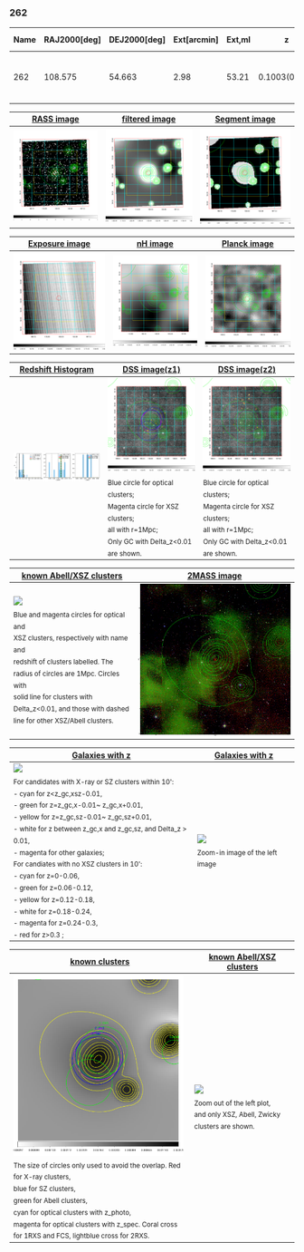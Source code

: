 <div STYLE="page-break-after: always;"></div>

### 262

|Name|RAJ2000[deg]|DEJ2000[deg] |Ext[arcmin]| Ext,ml | z | z_src| C|GC(XSZ,Delta_z<0.01)| GC(OPT,Delta_z<0.01)|GC| R_sig[arcmin] | R500[arcmin] | R500[Mpc]| CRsig[c/s] | CR500[c/s] |L500[1E44 erg/s]|F500[1E-12 erg/s/cm^2]| M500[1E14 Msun]|Tx[keV]|Cnt_sig|Beta|Rc[arcmin]|Comment|Alias|
|---|---|---|---|---|---|------|---|--------|---------|----------|---|---|---|---|---|---|---|---|---|---|---|---|---|---|
|262| 108.575| 54.663| 2.98| 53.21| 0.1003(0.008)| z1, z_xsz| B| MCXC, PSZ2, Tar| A, N| A, MCXC, N, PSZ2, Tar, W| 14.162| 8.405| 0.933| 0.238(0.038)| 0.223(0.035)| 1.017(0.091)| 3.987(0.355)| 2.54(0.11)| 3.93(0.11)| 76.7| 0.674(-0.110+0.165)| 4.197(-1.163+1.451)| -| k375|

|[RASS image](../image/262/262_img.pdf)|[filtered image](../image/262/262_fil.pdf)|[Segment image](../image/262/262_seg.pdf)|
|-------------------|--------------------|-------------------|
| <img src="../image/262/262_img.png" width="300">  | <img src="../image/262/262_fil.png" width="300">   | <img src="../image/262/262_seg.png" width="300">  |

|[Exposure image](../image/262/262_mex.pdf)| [nH image](../image/262/262_nh.pdf)| [Planck image](../image/262/262_p.pdf)|
|-------------------|--------------------|-------------------|
|<img src="../image/262/262_mex.png" width="300">   | <img src="../image/262/262_nh.png" width="300">    | <img src="../image/262/262_p.png" width="300"> |

|[Redshift Histogram](../image/262/262_zg.pdf) | [DSS image(z1)](../image/262/262_dss_z1.pdf)      |  [DSS image(z2)](../image/262/262_dss_z2.pdf)    |
|-------------------|--------------------|-------------------|
|<img src="../image/262/262_zg.png" width="300"> |<img src="../image/262/262_dss_z1.png" width="300"> <sub><br>Blue circle for optical clusters; <br>Magenta circle for XSZ clusters; <br>all with r=1Mpc; <br>Only GC with Delta_z<0.01 are shown. </sub>| <img src="../image/262/262_dss_z2.png" width="300"><sub><br>Blue circle for optical clusters; <br>Magenta circle for XSZ clusters; <br>all with r=1Mpc; <br>Only GC with Delta_z<0.01 are shown. </sub> |

|[known Abell/XSZ clusters](../image/262/262_m.pdf) | [2MASS image](../image/262/262_2mass.pdf)      |
|-------------------|-------------------|
|<img src=../image/262/262_m.png width="300"> <br><sub>Blue and magenta circles for optical and <br>XSZ clusters, respectively with name and <br>redshift of clusters labelled. The <br>radius of circles are 1Mpc. Circles with <br>solid line for clusters with <br>Delta_z<0.01, and those with dashed <br>line for other XSZ/Abell clusters.        </sub>|<img src="../image/262/262_2mass.png" width="300">  |

|[Galaxies with z](../image/262/262_opt_ned.pdf) |[Galaxies with z](../image/262/262_opt_ned_zoom.pdf) |
|-------------------|-------------------|
| <img src=../image/262/262_opt_ned.png width="300"> <br><sub> For candidates with X-ray or SZ clusters within 10': <br> - cyan for z<z_gc,xsz-0.01, <br> - green for z=z_gc,x-0.01~ z_gc,x+0.01, <br> - yellow for z=z_gc,sz-0.01~ z_gc,sz+0.01, <br> - white for z between z_gc,x and z_gc,sz, and Delta_z > 0.01, <br> - magenta for other galaxies; <br>For candiates with no XSZ clusters in 10': <br> - cyan for z=0-0.06, <br> - green for z=0.06-0.12, <br> - yellow for z=0.12-0.18, <br> - white for z=0.18-0.24, <br> - magenta for z=0.24-0.3, <br> - red for z>0.3 ;  </sub>|<img src=../image/262/262_opt_ned_zoom.png width="300">  <br><sub> Zoom-in image of the left image</sub>|

|[known clusters](../image/262/262_gc.pdf) |[known Abell/XSZ clusters](../image/262/262_gc_large.pdf) |
|-------------------|-------------------|
| <img src=../image/262/262_gc.png width="300"> <br><sub> The size of circles only used to avoid the overlap. Red for X-ray clusters, <br> blue for SZ clusters, <br> green for Abell clusters, <br> cyan for optical clusters with z_photo, <br> magenta for optical clusters with z_spec. Coral cross for 1RXS and FCS, lightblue cross for 2RXS. </sub>|<img src=../image/262/262_gc_large.png width="300"> <br><sub> Zoom out of the left plot, <br> and only XSZ, Abell, Zwicky clusters are shown. </sub> |



